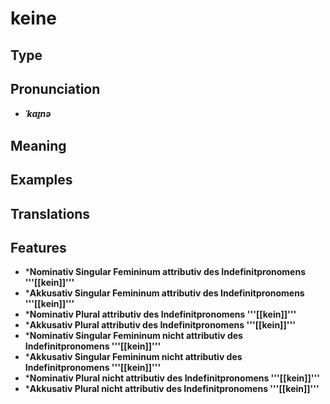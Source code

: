 # keine 
## Type 
## Pronunciation 
- _**ˈkaɪ̯nə**_ 
## Meaning 
## Examples 
## Translations 
## Features 
- ***Nominativ Singular Femininum attributiv des Indefinitpronomens '''[[kein]]'''** 
- ***Akkusativ Singular Femininum attributiv des Indefinitpronomens '''[[kein]]'''** 
- ***Nominativ Plural attributiv des Indefinitpronomens '''[[kein]]'''** 
- ***Akkusativ Plural attributiv des Indefinitpronomens '''[[kein]]'''** 
- ***Nominativ Singular Femininum nicht attributiv des Indefinitpronomens '''[[kein]]'''** 
- ***Akkusativ Singular Femininum nicht attributiv des Indefinitpronomens '''[[kein]]'''** 
- ***Nominativ Plural nicht attributiv des Indefinitpronomens '''[[kein]]'''** 
- ***Akkusativ Plural nicht attributiv des Indefinitpronomens '''[[kein]]'''** 
